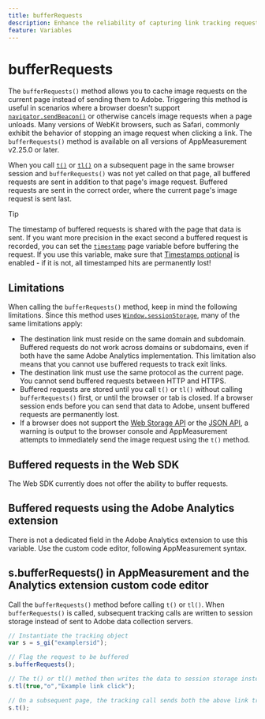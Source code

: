 ```yaml
---
title: bufferRequests
description: Enhance the reliability of capturing link tracking requests for browsers that immediately unload the page.
feature: Variables
---
```

# bufferRequests

The `bufferRequests()` method allows you to cache image requests on the current page instead of sending them to Adobe. Triggering this method is useful in scenarios where a browser doesn't support [`navigator.sendBeacon()`](https://developer.mozilla.org/en-US/docs/Web/API/Navigator/sendBeacon) or otherwise cancels image requests when a page unloads. Many versions of WebKit browsers, such as Safari, commonly exhibit the behavior of stopping an image request when clicking a link. The `bufferRequests()` method is available on all versions of AppMeasurement v2.25.0 or later.

When you call [`t()`](t-method.md) or [`tl()`](tl-method.md) on a subsequent page in the same browser session and `bufferRequests()` was not yet called on that page, all buffered requests are sent in addition to that page's image request. Buffered requests are sent in the correct order, where the current page's image request is sent last.

>[!TIP]
>
>The timestamp of buffered requests is shared with the page that data is sent. If you want more precision in the exact second a buffered request is recorded, you can set the [`timestamp`](../page-vars/timestamp.md) page variable before buffering the request. If you use this variable, make sure that [Timestamps optional](/help/technotes/timestamps-optional.md) is enabled - if it is not, all timestamped hits are permanently lost!

## Limitations

When calling the `bufferRequests()` method, keep in mind the following limitations. Since this method uses [`Window.sessionStorage`](https://developer.mozilla.org/en-US/docs/Web/API/Web_Storage_API), many of the same limitations apply:

* The destination link must reside on the same domain and subdomain. Buffered requests do not work across domains or subdomains, even if both have the same Adobe Analytics implementation. This limitation also means that you cannot use buffered requests to track exit links.
* The destination link must use the same protocol as the current page. You cannot send buffered requests between HTTP and HTTPS.
* Buffered requests are stored until you call `t()` or `tl()` without calling `bufferRequests()` first, or until the browser or tab is closed. If a browser session ends before you can send that data to Adobe, unsent buffered requests are permanently lost.
* If a browser does not support the [Web Storage API](https://developer.mozilla.org/en-US/docs/Web/API/Web_Storage_API) or the [JSON API](https://developer.mozilla.org/en-US/docs/Web/JavaScript/Reference/Global_Objects/JSON), a warning is output to the browser console and AppMeasurement attempts to immediately send the image request using the `t()` method.

## Buffered requests in the Web SDK

The Web SDK currently does not offer the ability to buffer requests.

## Buffered requests using the Adobe Analytics extension

There is not a dedicated field in the Adobe Analytics extension to use this variable. Use the custom code editor, following AppMeasurement syntax.

## s.bufferRequests() in AppMeasurement and the Analytics extension custom code editor

Call the `bufferRequests()` method before calling `t()` or `tl()`. When `bufferRequests()` is called, subsequent tracking calls are written to session storage instead of sent to Adobe data collection servers.

```js
// Instantiate the tracking object
var s = s_gi("examplersid");

// Flag the request to be buffered
s.bufferRequests();

// The t() or tl() method then writes the data to session storage instead of sending it to Adobe
s.tl(true,"o","Example link click");

// On a subsequent page, the tracking call sends both the above link tracking call and the page view call
s.t();
```
